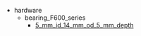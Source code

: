 * hardware
  * bearing_F600_series
    * [5_mm_id_14_mm_od_5_mm_depth](hardware/bearing_F600_series/5_mm_id_14_mm_od_5_mm_depth)
